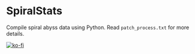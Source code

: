 # SpiralStats
Compile spiral abyss data using Python. Read `patch_process.txt` for more details.

[![ko-fi](https://ko-fi.com/img/githubbutton_sm.svg)](https://ko-fi.com/kubbi)
